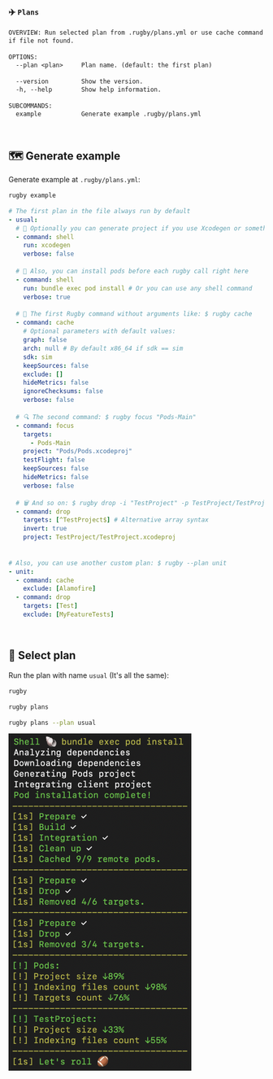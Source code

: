 
### ✈️ `Plans`

```
OVERVIEW: Run selected plan from .rugby/plans.yml or use cache command if file not found.

OPTIONS:
  --plan <plan>     Plan name. (default: the first plan)
                     
  --version         Show the version.
  -h, --help        Show help information.

SUBCOMMANDS:
  example           Generate example .rugby/plans.yml
```

<br>

## 🗺 Generate example

Generate example at `.rugby/plans.yml`:

```bash
rugby example
```

```yml
# The first plan in the file always run by default
- usual:
  # 🐚 Optionally you can generate project if you use Xcodegen or something like that
  - command: shell
    run: xcodegen
    verbose: false

  # 🐚 Also, you can install pods before each rugby call right here
  - command: shell
    run: bundle exec pod install # Or you can use any shell command
    verbose: true

  # 🏈 The first Rugby command without arguments like: $ rugby cache
  - command: cache
    # Optional parameters with default values:
    graph: false
    arch: null # By default x86_64 if sdk == sim
    sdk: sim
    keepSources: false
    exclude: []
    hideMetrics: false
    ignoreChecksums: false
    verbose: false

  # 🔍 The second command: $ rugby focus "Pods-Main"
  - command: focus
    targets:
      - Pods-Main
    project: "Pods/Pods.xcodeproj"
    testFlight: false
    keepSources: false
    hideMetrics: false
    verbose: false

  # 🗑 And so on: $ rugby drop -i "TestProject" -p TestProject/TestProject.xcodeproj
  - command: drop
    targets: [^TestProject$] # Alternative array syntax
    invert: true
    project: TestProject/TestProject.xcodeproj


# Also, you can use another custom plan: $ rugby --plan unit
- unit:
  - command: cache
    exclude: [Alamofire]
  - command: drop
    targets: [Test]
    exclude: [MyFeatureTests]
```

<br>

## 📍 Select plan

Run the plan with name `usual` (It's all the same):

```bash
rugby
```

```bash
rugby plans
```

```bash
rugby plans --plan usual
```

<img src="https://github.com/swiftyfinch/Rugby/blob/main/Assets/Plans.png" width="360"/>